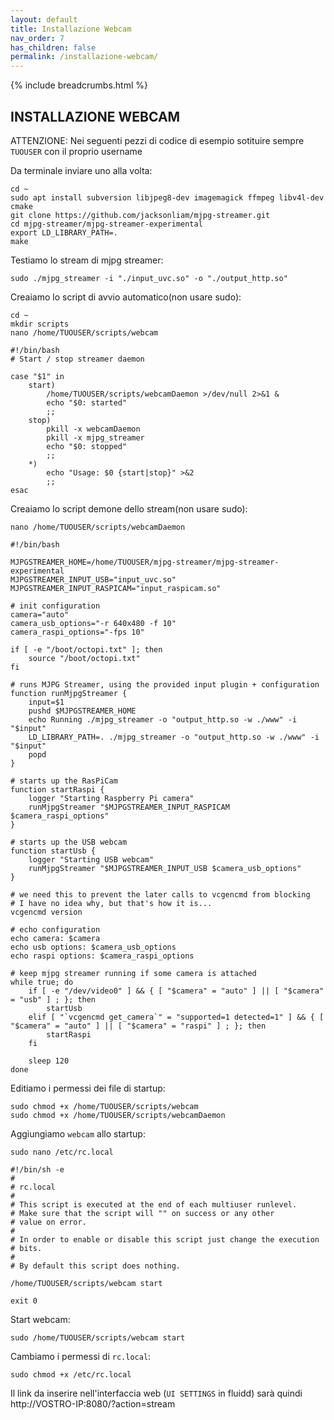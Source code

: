 ```yaml
---
layout: default
title: Installazione Webcam
nav_order: 7
has_children: false
permalink: /installazione-webcam/
---
```


{% include breadcrumbs.html %}

## INSTALLAZIONE WEBCAM

ATTENZIONE: Nei seguenti pezzi di codice di esempio sotituire sempre `TUOUSER` con il proprio username

Da terminale inviare uno alla volta:

```shell
cd ~
sudo apt install subversion libjpeg8-dev imagemagick ffmpeg libv4l-dev cmake
git clone https://github.com/jacksonliam/mjpg-streamer.git
cd mjpg-streamer/mjpg-streamer-experimental
export LD_LIBRARY_PATH=.
make
```

Testiamo lo stream di mjpg streamer:

```shell
sudo ./mjpg_streamer -i "./input_uvc.so" -o "./output_http.so"
```


Creaiamo lo script di avvio automatico(non usare sudo):

```shell
cd ~
mkdir scripts
nano /home/TUOUSER/scripts/webcam
```

```
#!/bin/bash
# Start / stop streamer daemon

case "$1" in
    start)
        /home/TUOUSER/scripts/webcamDaemon >/dev/null 2>&1 &
        echo "$0: started"
        ;;
    stop)
        pkill -x webcamDaemon
        pkill -x mjpg_streamer
        echo "$0: stopped"
        ;;
    *)
        echo "Usage: $0 {start|stop}" >&2
        ;;
esac
```

Creaiamo lo script demone dello stream(non usare sudo):

```shell
nano /home/TUOUSER/scripts/webcamDaemon
```
```
#!/bin/bash

MJPGSTREAMER_HOME=/home/TUOUSER/mjpg-streamer/mjpg-streamer-experimental
MJPGSTREAMER_INPUT_USB="input_uvc.so"
MJPGSTREAMER_INPUT_RASPICAM="input_raspicam.so"

# init configuration
camera="auto"
camera_usb_options="-r 640x480 -f 10"
camera_raspi_options="-fps 10"

if [ -e "/boot/octopi.txt" ]; then
    source "/boot/octopi.txt"
fi

# runs MJPG Streamer, using the provided input plugin + configuration
function runMjpgStreamer {
    input=$1
    pushd $MJPGSTREAMER_HOME
    echo Running ./mjpg_streamer -o "output_http.so -w ./www" -i "$input"
    LD_LIBRARY_PATH=. ./mjpg_streamer -o "output_http.so -w ./www" -i "$input"
    popd
}

# starts up the RasPiCam
function startRaspi {
    logger "Starting Raspberry Pi camera"
    runMjpgStreamer "$MJPGSTREAMER_INPUT_RASPICAM $camera_raspi_options"
}

# starts up the USB webcam
function startUsb {
    logger "Starting USB webcam"
    runMjpgStreamer "$MJPGSTREAMER_INPUT_USB $camera_usb_options"
}

# we need this to prevent the later calls to vcgencmd from blocking
# I have no idea why, but that's how it is...
vcgencmd version

# echo configuration
echo camera: $camera
echo usb options: $camera_usb_options
echo raspi options: $camera_raspi_options

# keep mjpg streamer running if some camera is attached
while true; do
    if [ -e "/dev/video0" ] && { [ "$camera" = "auto" ] || [ "$camera" = "usb" ] ; }; then
        startUsb
    elif [ "`vcgencmd get_camera`" = "supported=1 detected=1" ] && { [ "$camera" = "auto" ] || [ "$camera" = "raspi" ] ; }; then
        startRaspi
    fi

    sleep 120
done
```

Editiamo i permessi dei file di startup:

```shell
sudo chmod +x /home/TUOUSER/scripts/webcam
sudo chmod +x /home/TUOUSER/scripts/webcamDaemon
```

Aggiungiamo `webcam` allo startup:

```shell
sudo nano /etc/rc.local
```


```
#!/bin/sh -e
#
# rc.local
#
# This script is executed at the end of each multiuser runlevel.
# Make sure that the script will "" on success or any other
# value on error.
#
# In order to enable or disable this script just change the execution
# bits.
#
# By default this script does nothing.

/home/TUOUSER/scripts/webcam start

exit 0
```


Start webcam:
```shell
sudo /home/TUOUSER/scripts/webcam start
```

Cambiamo i permessi di `rc.local`:
```shell
sudo chmod +x /etc/rc.local
```

Il link da inserire nell'interfaccia web (`UI SETTINGS` in fluidd) sarà quindi http://VOSTRO-IP:8080/?action=stream
